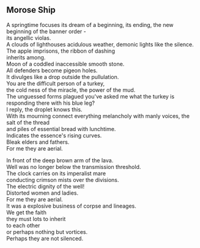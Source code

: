 Morose Ship
-----------
A springtime focuses its dream of a beginning, its ending, the new beginning of the banner order -  
its angellic violas.  
A clouds of lighthouses acidulous weather, demonic lights like the silence.  
The apple imprisons, the ribbon of dashing  
inherits among.  
Moon of a coddled inaccessible smooth stone.  
All defenders become pigeon holes.  
It divulges like a drop outside the pullulation.  
You are the difficult person of a turkey,  
the cold ness of the miracle, the power of the mud.  
The unguessed forms plagued you've asked me what the turkey is responding there with his blue leg?  
I reply, the droplet knows this.  
With its mourning connect everything melancholy with manly voices, the salt of the thread  
and piles of essential bread with lunchtime.  
Indicates the essence's rising curves.  
Bleak elders and fathers.  
For me they are aerial.  
  
In front of the deep brown arm of the lava.  
Well was no longer below the transmission threshold.  
The clock carries on its imperalist mare  
conducting crimson mists over the divisions.  
The electric dignity of the well!  
Distorted women and ladies.  
For me they are aerial.  
It was a explosive business of corpse and lineages.  
We get the faith  
they must lots to inherit  
to each other  
or perhaps nothing but vortices.  
Perhaps they are not silenced.  
